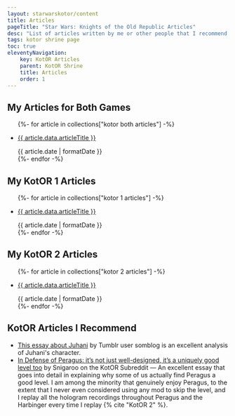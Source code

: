 ```yaml
---
layout: starwarskotor/content
title: Articles
pageTitle: "Star Wars: Knights of the Old Republic Articles"
desc: "List of articles written by me or other people that I recommend for the Star Wars: Knights of the Old Republic series."
tags: kotor shrine page
toc: true
eleventyNavigation:
    key: KotOR Articles
    parent: KotOR Shrine
    title: Articles
    order: 1
---
```


## My Articles for Both Games
<ul>
{%- for article in collections["kotor both articles"] -%}
    <li>
        <p><a href="{{ article.url }}">{{ article.data.articleTitle }}</a></p>
        <time datetime="{{ article.date }}">{{ article.date | formatDate }}</time>
    </li>
{%- endfor -%}
</ul>

## My KotOR 1 Articles
<ul>
{%- for article in collections["kotor 1 articles"] -%}
    <li>
        <p><a href="{{ article.url }}">{{ article.data.articleTitle }}</a></p>
        <time datetime="{{ article.date }}">{{ article.date | formatDate }}</time>
    </li>
{%- endfor -%}
</ul>

## My KotOR 2 Articles
<ul>
{%- for article in collections["kotor 2 articles"] -%}
    <li>
        <p><a href="{{ article.url }}">{{ article.data.articleTitle }}</a></p>
        <time datetime="{{ article.date }}">{{ article.date | formatDate }}</time>
    </li>
{%- endfor -%}
</ul>

## KotOR Articles I Recommend
* [This essay about Juhani](https://somblog.tumblr.com/post/175466502069/this-isnt-a-star-wars-fandom-blog-but-ive-been) by Tumblr user somblog is an excellent analysis of Juhani's character.
* [In Defense of Peragus: it’s not just well-designed, it’s a uniquely good level too](https://www.reddit.com/r/kotor/comments/129co74/in_defense_of_peragus_its_not_just_welldesigned/) by Snigaroo on the KotOR Subreddit — An excellent essay that goes into detail in explaining why some of us actually find Peragus a good level. I am among the minority that genuinely enjoy Peragus, to the extent that I never even considered using any mod to skip the level, and I replay all the hologram recordings throughout Peragus and the Harbinger every time I replay {% cite "KotOR 2" %}.